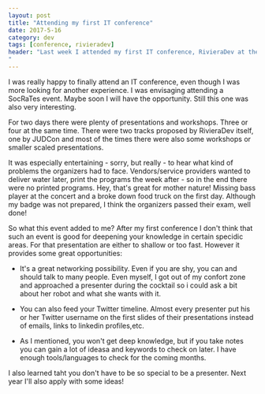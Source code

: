 ```yaml
---
layout: post
title: "Attending my first IT conference"
date: 2017-5-16
category: dev
tags: [conference, rivieradev]
header: "Last week I attended my first IT conference, RivieraDev at the heart of Sophia Antipolis.
"
---
```

I was really happy to finally attend an IT conference, even though I was more looking for another experience. I was envisaging attending a SocRaTes event. Maybe soon I will have the opportunity. Still this one was also very interesting.

For two days there were plenty of presentations and workshops. Three or four at the same time. There were two tracks proposed by RivieraDev itself, one by JUDCon and most of the times there were also some workshops or smaller scaled presentations.

It was especially entertaining - sorry, but really - to hear what kind of problems the organizers had to face. Vendors/service providers wanted to deliver water later, print the programs the week after - so in the end there were no printed programs. Hey, that's great for mother nature! Missing bass player at the concert and a broke down food truck on the first day.
Although my badge was not prepared, I think the organizers passed their exam, well done!

So what this event added to me? After my first conference I don't think that such an event is good for deepening your knowledge in certain specidic areas. For that presentation are either to shallow or too fast. However it provides some great opportunities:

- It's a great networking possibility. Even if you are shy, you can and should talk to many people. Even myself, I got out of my confort zone and approached a presenter during the cocktail so i could ask a bit about her robot and what she wants with it.

- You can also feed your Twitter timeline. Almost every presenter put his or her Twitter username on the first slides of their presentations instead of emails, links to linkedin profiles,etc.

- As I mentioned, you won't get deep knowledge, but if you take notes you can gain a lot of ideasa and keywords to check on later. I have enough tools/languages to check for the coming months.

I also learned taht you don't have to be so special to be a presenter. Next year I'll also apply with some ideas!